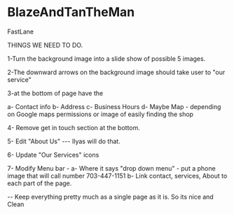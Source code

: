 # BlazeAndTanTheMan
FastLane

THINGS WE NEED TO DO.

1-Turn the background image into a slide show of possible 5 images.

2-The downward arrows on the background image should take user to "our service" 

3-at the bottom of page have the 

   a- Contact info
   b- Address
   c- Business Hours
   d- Maybe Map - depending on Google maps permissions or image of easily finding the shop

4- Remove get in touch section at the bottom.

5- Edit "About Us" --- Ilyas will do that. 

6- Update "Our Services" icons

7- Modify Menu bar -
   a- Where it says "drop down menu"  - put a phone image that will call number 703-447-1151
   b- Link contact, services, About to each part of the page. 

-- Keep everything pretty much as a single page as it is. So its nice and Clean


